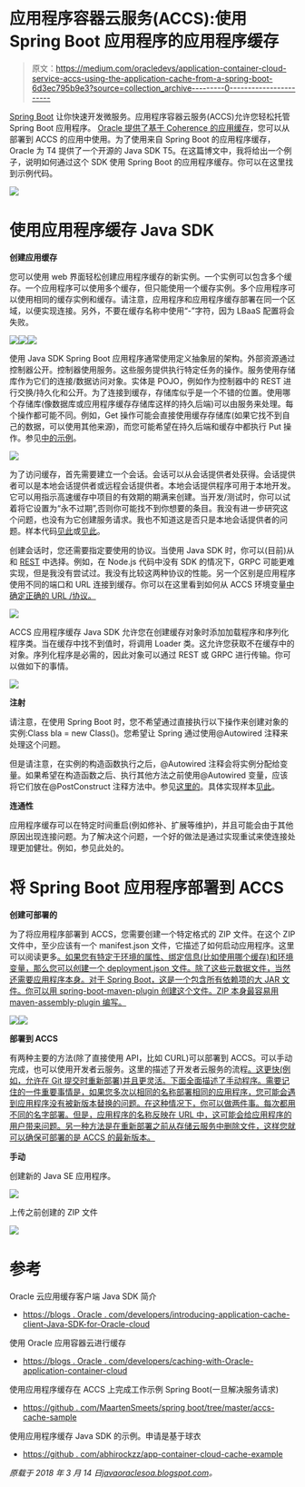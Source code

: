 # 应用程序容器云服务(ACCS):使用 Spring Boot 应用程序的应用程序缓存

> 原文：<https://medium.com/oracledevs/application-container-cloud-service-accs-using-the-application-cache-from-a-spring-boot-6d3ec795b9e3?source=collection_archive---------0----------------------->

[Spring Boot](https://technology.amis.nl/2018/01/24/getting-started-with-spring-boot-microservices-why-and-how/) 让你快速开发微服务。应用程序容器云服务(ACCS)允许您轻松托管 Spring Boot 应用程序。 [Oracle 提供了基于 Coherence 的应用缓存](https://blogs.oracle.com/developers/caching-with-oracle-application-container-cloud)，您可以从部署到 ACCS 的应用中使用。为了使用来自 Spring Boot 的应用程序缓存，Oracle 为 T4 提供了一个开源的 Java SDK T5。在这篇博文中，我将给出一个例子，说明如何通过这个 SDK 使用 Spring Boot 的应用程序缓存。你可以在这里找到示例代码。

![](img/f99a72920407955fecc0b5dde13da33b.png)

# 使用应用程序缓存 Java SDK

**创建应用缓存**

您可以使用 web 界面轻松创建应用程序缓存的新实例。一个实例可以包含多个缓存。一个应用程序可以使用多个缓存，但只能使用一个缓存实例。多个应用程序可以使用相同的缓存实例和缓存。请注意，应用程序和应用程序缓存部署在同一个区域，以便实现连接。另外，不要在缓存名称中使用“-”字符，因为 LBaaS 配置将会失败。

![](img/d8d8fdfaa6874c9080d24965c7bfde4c.png)![](img/a7727d57f3df042d699001238789384a.png)![](img/5d6a3a8f456400638e338b4d21c77689.png)

使用 Java SDK Spring Boot 应用程序通常使用定义抽象层的架构。外部资源通过控制器公开。控制器使用服务。这些服务提供执行特定任务的操作。服务使用存储库作为它们的连接/数据访问对象。实体是 POJO，例如作为控制器中的 REST 进行交换/持久化和公开。为了连接到缓存，存储库似乎是一个不错的位置。使用哪个存储库(像数据库或应用程序缓存存储库这样的持久后端)可以由服务来处理。每个操作都可能不同。例如，Get 操作可能会直接使用缓存存储库(如果它找不到自己的数据，可以使用其他来源)，而您可能希望在持久后端和缓存中都执行 Put 操作。参见[中的示例](https://github.com/MaartenSmeets/springboot/blob/master/accs-cache-sample/src/main/java/nl/amis/smeetsm/springboot/person/PersonService.java)。

![](img/b4a36906adccc4ded3488a7e0d450821.png)

为了访问缓存，首先需要建立一个会话。会话可以从会话提供者处获得。会话提供者可以是本地会话提供者或远程会话提供者。本地会话提供程序可用于本地开发。它可以用指示高速缓存中项目的有效期的期满来创建。当开发/测试时，你可以试着将它设置为“永不过期”,否则你可能找不到你想要的条目。我没有进一步研究这个问题，也没有为它创建服务请求。我也不知道这是否只是本地会话提供者的问题。样本代码[见此](https://github.com/MaartenSmeets/springboot/blob/master/accs-cache-sample/src/main/java/nl/amis/smeetsm/springboot/person/PersonCacheRepositoryImpl.java)或[见此](https://github.com/abhirockzz/app-container-cloud-cache-example/blob/master/src/main/java/com/oracle/cloud/acc/cache/dcs/CacheREST.java)。

创建会话时，您还需要指定要使用的协议。当使用 Java SDK 时，你可以(目前)从和 [REST](https://en.wikipedia.org/wiki/Representational_state_transfer) 中选择。例如，在 Node.js 代码中没有 SDK 的情况下，GRPC 可能更难实现，但是我没有尝试过。我没有比较这两种协议的性能。另一个区别是应用程序使用不同的端口和 URL 连接到缓存。你可以在这里看到如何从 ACCS 环境变量[中确定正确的 URL /协议。](https://github.com/abhirockzz/app-container-cloud-cache-example/blob/master/src/main/java/com/oracle/cloud/acc/cache/dcs/CacheREST.java)

![](img/48c063207cf5b671737e22df99fee7e1.png)

ACCS 应用程序缓存 Java SDK 允许您在创建缓存对象时添加加载程序和序列化程序类。当在缓存中找不到值时，将调用 Loader 类。这允许您获取不在缓存中的对象。序列化程序是必需的，因此对象可以通过 REST 或 GRPC 进行传输。你可以做如下的事情。

![](img/fb165b1601681d9458990288decf04f6.png)

**注射**

请注意，在使用 Spring Boot 时，您不希望通过直接执行以下操作来创建对象的实例:Class bla = new Class()。您希望让 Spring 通过使用@Autowired 注释来处理这个问题。

但是请注意，在实例的构造函数执行之后，@Autowired 注释会将实例分配给变量。如果希望在构造函数之后、执行其他方法之前使用@Autowired 变量，应该将它们放在@PostConstruct 注释方法中。参见[这里的](https://technology.amis.nl/2018/02/22/java-how-to-fix-spring-autowired-annotation-not-working-issues/)。具体实现样本[见此](https://github.com/MaartenSmeets/springboot/blob/master/accs-cache-sample/src/main/java/nl/amis/smeetsm/springboot/person/PersonCacheRepositoryImpl.java)。

**连通性**

应用程序缓存可以在特定时间重启(例如修补、扩展等维护)，并且可能会由于其他原因出现连接问题。为了解决这个问题，一个好的做法是通过实现重试来使连接处理更加健壮。例如，参见此处的。

# 将 Spring Boot 应用程序部署到 ACCS

**创建可部署的**

为了将应用程序部署到 ACCS，您需要创建一个特定格式的 ZIP 文件。在这个 ZIP 文件中，至少应该有一个 manifest.json 文件，它描述了如何启动应用程序。这里可以阅读更多[。如果您有特定于环境的属性、绑定信息(比如使用哪个缓存)和环境变量，那么您可以创建一个 deployment.json 文件。除了这些元数据文件，当然还需要应用程序本身。对于 Spring Boot，这是一个包含所有依赖项的大 JAR 文件。你可以用 spring-boot-maven-plugin 创建这个文件。ZIP 本身最容易用 maven-assembly-plugin 编写。](https://docs.oracle.com/en/cloud/paas/app-container-cloud/dvcjv/creating-meta-data-files.html)

![](img/200a68f765947fc4428c79967e2c7afc.png)![](img/a7a21b1c715f158a9c720ef3f9ec0572.png)

**部署到 ACCS**

有两种主要的方法(除了直接使用 API，比如 CURL)可以部署到 ACCS。可以手动完成，也可以使用开发者云服务。这里的描述了开发者云服务的流程[。这更快(例如，允许在 Git 提交时重新部署)并且更灵活。下面全面描述了手动程序。需要记住的一件重要事情是，如果您多次以相同的名称部署相同的应用程序，您可能会遇到应用程序没有被新版本替换的问题。在这种情况下，你可以做两件事。每次都用不同的名字部署。但是，应用程序的名称反映在 URL 中，这可能会给应用程序的用户带来问题。另一种方法是在重新部署之前从存储云服务中删除文件，这样您就可以确保可部署的是 ACCS 的最新版本。](http://www.oracle.com/webfolder/technetwork/tutorials/obe/cloud/apaas/deploy-app-dcs/deploy-app-dcs.html)

**手动**

创建新的 Java SE 应用程序。

![](img/22f0655c0f6f0dd04ff6c56fac83bf80.png)

上传之前创建的 ZIP 文件

![](img/1fd33c1f9402690bf7c91efcbd08623e.png)

# 参考

Oracle 云应用缓存客户端 Java SDK 简介

*   [https://blogs . Oracle . com/developers/introducing-application-cache-client-Java-SDK-for-Oracle-cloud](https://blogs.oracle.com/developers/introducing-application-cache-client-java-sdk-for-oracle-cloud)

使用 Oracle 应用容器云进行缓存

*   [https://blogs . Oracle . com/developers/caching-with-Oracle-application-container-cloud](https://blogs.oracle.com/developers/caching-with-oracle-application-container-cloud)

使用应用程序缓存在 ACCS 上完成工作示例 Spring Boot(一旦解决服务请求)

*   [https://github . com/MaartenSmeets/spring boot/tree/master/accs-cache-sample](https://github.com/MaartenSmeets/springboot/tree/master/accs-cache-sample)

使用应用程序缓存 Java SDK 的示例。申请是基于球衣

*   [https://github . com/abhirockzz/app-container-cloud-cache-example](https://github.com/abhirockzz/app-container-cloud-cache-example)

*原载于 2018 年 3 月 14 日*[*javaoraclesoa.blogspot.com*](http://javaoraclesoa.blogspot.nl/2018/03/application-container-cloud-service.html)*。*